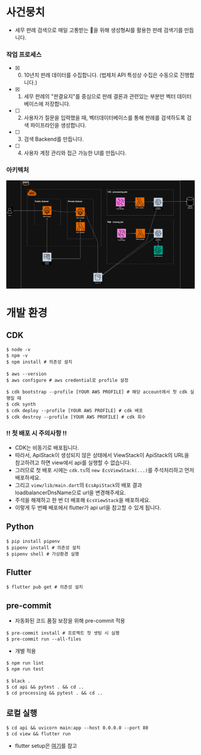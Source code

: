 # 사건뭉치
- 세무 판례 검색으로 매일 고통받는 💩을 위해 생성형AI를 활용한 판례 검색기를 만듭니다.

### 작업 프로세스
- [X] 0. 10년치 판례 데이터를 수집합니다. (법제처 API 특성상 수집은 수동으로 진행합니다.)
- [X] 1. 세무 판례의 "판결요지"를 중심으로 판례 결론과 관련있는 부분만 벡터 데이터베이스에 저장합니다.
- [ ] 2. 사용자가 질문을 입력했을 때, 벡터데이터베이스를 통해 판례를 검색하도록 검색 파이프라인을 생성합니다.
- [ ] 3. 검색 Backend를 만듭니다.
- [ ] 4. 사용자 계정 관리와 접근 가능한 UI를 만듭니다.

### 아키텍처
<p align="center">
  <img src="./doc/architecture/architecture_v0.1.png">
</p>

# 개발 환경

## CDK
```
$ node -v
$ npm -v
$ npm install # 의존성 설치

$ aws --version
$ aws configure # aws credential로 profile 설정
```
```
$ cdk bootstrap --profile [YOUR AWS PROFILE] # 해당 account에서 첫 cdk 실행일 때
$ cdk synth
$ cdk deploy --profile [YOUR AWS PROFILE] # cdk 배포
$ cdk destroy --profile [YOUR AWS PROFILE] # cdk 회수
```
### ‼️ 첫 배포 시 주의사항 ‼️
- CDK는 비동기로 배포됩니다. 
- 따라서, ApiStack이 생성되지 않은 상태에서 ViewStack이 ApiStack의 URL을 참고하려고 하면 view에서 api를 실행할 수 없습니다.
- 그러므로 첫 배포 시에는 `cdk.ts`의 `new EcsViewStack(...)`를 주석처리하고 먼저 배포하세요.
- 그리고 `view/lib/main.dart`의 `EcsApiStack`의 배포 결과 loadbalancerDnsName으로 url을 변경해주세요.
- 주석을 해제하고 한 번 더 배포해 `EcsViewStack`을 배포하세요.
- 이렇게 두 번째 배포에서 flutter가 api url을 참고할 수 있게 됩니다.

## Python
```
$ pip install pipenv
$ pipenv install # 의존성 설치
$ pipenv shell # 가상환경 실행
```

## Flutter
```
$ flutter pub get # 의존성 설치
```

## pre-commit
- 자동화된 코드 품질 보장을 위해 pre-commit 적용
```
$ pre-commit install # 프로젝트 첫 셋팅 시 실행
$ pre-commit run --all-files
```
- 개별 적용
```
$ npm run lint
$ npm run test

$ black .
$ cd api && pytest . && cd ..
$ cd processing && pytest . && cd ..
```

## 로컬 실행
```
$ cd api && uvicorn main:app --host 0.0.0.0 --port 80
$ cd view && flutter run
```
- flutter setup은 [여기](https://docs.flutter.dev/get-started/install)를 참고